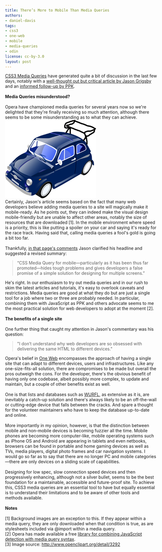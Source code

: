 ```yaml
---
title: There’s More to Mobile Than Media Queries
authors:
- daniel-davis
tags:
- css3
- one-web
- mobile
- media-queries
- odin
license: cc-by-3.0
layout: post
---
```


<a href="http://www.w3.org/TR/css3-mediaqueries/" target="_blank">CSS3 Media Queries</a> have generated quite a bit of discussion in the last few days, notably with a <a href="http://www.cloudfour.com/css-media-query-for-mobile-is-fools-gold/" target="_blank">well-thought out but critical article by Jason Grigsby</a> and an <a href="http://www.quirksmode.org/blog/archives/2010/08/combining_media.html" target="_blank">informed follow-up by PPK</a>.<br/><br/><strong>Media Queries misunderstood?</strong><br/><br/>Opera have championed media queries for several years now so we&#39;re delighted that they&#39;re finally receiving so much attention, although there seems to be some misunderstanding as to what they can achieve.<br/><span class='imgright'><img alt='' src='/blog/theres-more-to-mobile-than-media-queries/car-with-spoiler.png' /></span> <br/>Certainly, Jason&#39;s article seems based on the fact that many web developers believe adding media queries to a site will magically make it mobile-ready. As he points out, they can indeed make the visual design mobile-friendly but are unable to affect other areas, notably the size of resources that are downloaded [1]. In the mobile environment where speed is a priority, this is like putting a spoiler on your car and saying it&#39;s ready for the race track. Having said that, calling media queries a fool&#39;s gold is going a bit too far.<br/><br/>Thankfully, <a href="http://www.cloudfour.com/css-media-query-for-mobile-is-fools-gold/#comment-16809" target="_blank">in that page&#39;s comments</a> Jason clarified his headline and suggested a revised summary:<br/><blockquote class="bbquote"><p>“CSS Media Query for mobile—particularly as it has been thus far promoted—hides tough problems and gives developers a false promise of a simple solution for designing for multiple screens.”</p></blockquote>He&#39;s right. In our enthusiasm to try out media queries and in our rush to skim the latest articles and tutorials, it&#39;s easy to overlook caveats and restrictions. Media queries are good at what they do but are just a single tool for a job where two or three are probably needed. In particular, combining them with JavaScript as PPK and others advocate seems to me the most practical solution for web developers to adopt at the moment [2].<br/><br/><strong>The benefits of a single site</strong><br/><br/>One further thing that caught my attention in Jason&#39;s commentary was his question:<br/><blockquote class="bbquote"><p>&quot;I don’t understand why web developers are so obsessed with delivering the same HTML to different devices.&quot;</p></blockquote>Opera&#39;s belief in <a href="http://www.opera.com/business/oneweb/" target="_blank">One Web</a> encompasses the approach of having a single site that can adapt to different devices, users and infrastructures. Like any one-size-fits-all solution, there are compromises to be made but overall the pros outweigh the cons. For the developer, there&#39;s the obvious benefit of having only one codebase, albeit possibly more complex, to update and maintain, but a couple of other benefits exist as well.<br/><br/>One is that lists and databases such as <a href="http://wurfl.sourceforge.net/" target="_blank">WURFL</a>, as extensive as it is, are inevitably a catch-up solution and there&#39;s always likely to be an off-the-wall or cutting-edge device that falls between the cracks. And spare a thought for the volunteer maintainers who have to keep the database up-to-date and online.<br/><br/>More importantly in my opinion, however, is that the distinction between mobile and non-mobile devices is becoming fuzzier all the time. Mobile phones are becoming more computer-like, mobile operating systems such as iPhone OS and Android are appearing in tablets and even netbooks, browsers can be found in portable and home gaming devices as well as TVs, media players, digital photo frames and car navigation systems. I would go so far as to say that there are no longer PC and mobile categories—there are only devices on a sliding scale of capabilities.<br/><br/>Designing for low spec, slow connection speed devices and then progressively enhancing, although not a silver bullet, seems to be the best foundation for a maintainable, accessible and future-proof site. To achieve this, CSS3 media queries are an essential tool to have but equally essential is to understand their limitations and to be aware of other tools and methods available.<br/><br/><strong>Notes</strong><br/><br/>[1] Background images are an exception to this. If they appear within a media query, they are only downloaded when that condition is true, as are stylesheets included via @import within a media query.<br/>[2] Opera has made available a free <a href="http://dev.opera.com/articles/view/media-query-library/" target="_blank">library for combining JavaScript detection with media query syntax</a>.<br/>[3] Image source: <a href="http://www.openclipart.org/detail/3292" target="_blank">http://www.openclipart.org/detail/3292</a>
